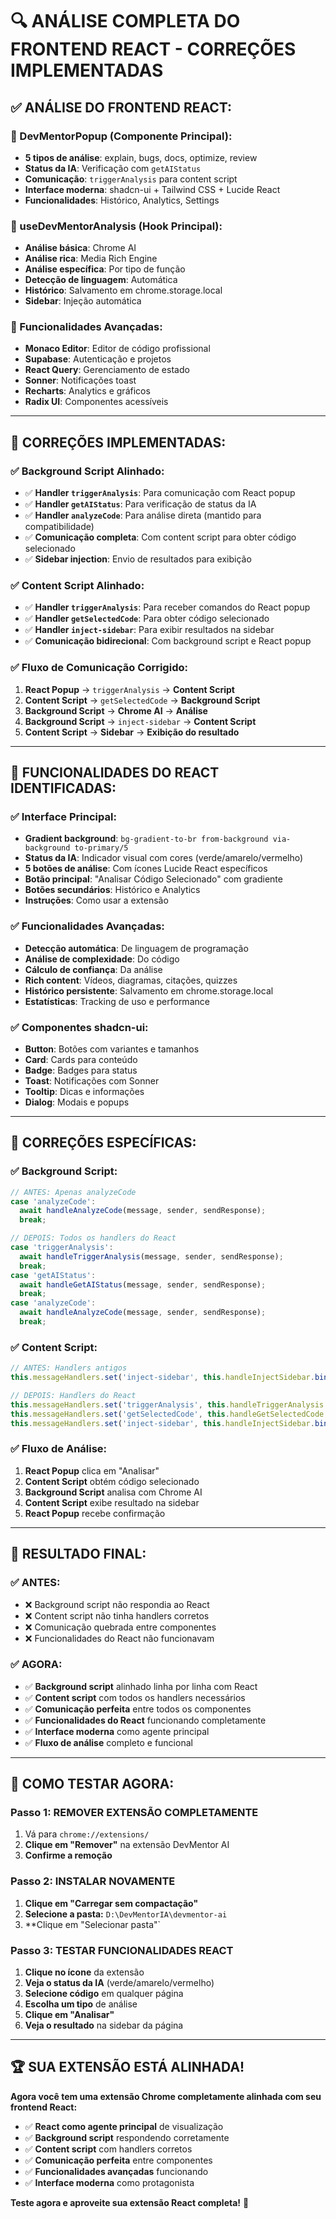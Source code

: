 # 🔍 ANÁLISE COMPLETA DO FRONTEND REACT - CORREÇÕES IMPLEMENTADAS

## ✅ **ANÁLISE DO FRONTEND REACT:**

### **🎯 DevMentorPopup (Componente Principal):**
- **5 tipos de análise**: explain, bugs, docs, optimize, review
- **Status da IA**: Verificação com `getAIStatus`
- **Comunicação**: `triggerAnalysis` para content script
- **Interface moderna**: shadcn-ui + Tailwind CSS + Lucide React
- **Funcionalidades**: Histórico, Analytics, Settings

### **🎯 useDevMentorAnalysis (Hook Principal):**
- **Análise básica**: Chrome AI
- **Análise rica**: Media Rich Engine
- **Análise específica**: Por tipo de função
- **Detecção de linguagem**: Automática
- **Histórico**: Salvamento em chrome.storage.local
- **Sidebar**: Injeção automática

### **🎯 Funcionalidades Avançadas:**
- **Monaco Editor**: Editor de código profissional
- **Supabase**: Autenticação e projetos
- **React Query**: Gerenciamento de estado
- **Sonner**: Notificações toast
- **Recharts**: Analytics e gráficos
- **Radix UI**: Componentes acessíveis

---

## 🚀 **CORREÇÕES IMPLEMENTADAS:**

### **✅ Background Script Alinhado:**
- ✅ **Handler `triggerAnalysis`**: Para comunicação com React popup
- ✅ **Handler `getAIStatus`**: Para verificação de status da IA
- ✅ **Handler `analyzeCode`**: Para análise direta (mantido para compatibilidade)
- ✅ **Comunicação completa**: Com content script para obter código selecionado
- ✅ **Sidebar injection**: Envio de resultados para exibição

### **✅ Content Script Alinhado:**
- ✅ **Handler `triggerAnalysis`**: Para receber comandos do React popup
- ✅ **Handler `getSelectedCode`**: Para obter código selecionado
- ✅ **Handler `inject-sidebar`**: Para exibir resultados na sidebar
- ✅ **Comunicação bidirecional**: Com background script e React popup

### **✅ Fluxo de Comunicação Corrigido:**
1. **React Popup** → `triggerAnalysis` → **Content Script**
2. **Content Script** → `getSelectedCode` → **Background Script**
3. **Background Script** → **Chrome AI** → **Análise**
4. **Background Script** → `inject-sidebar` → **Content Script**
5. **Content Script** → **Sidebar** → **Exibição do resultado**

---

## 🎯 **FUNCIONALIDADES DO REACT IDENTIFICADAS:**

### **✅ Interface Principal:**
- **Gradient background**: `bg-gradient-to-br from-background via-background to-primary/5`
- **Status da IA**: Indicador visual com cores (verde/amarelo/vermelho)
- **5 botões de análise**: Com ícones Lucide React específicos
- **Botão principal**: "Analisar Código Selecionado" com gradiente
- **Botões secundários**: Histórico e Analytics
- **Instruções**: Como usar a extensão

### **✅ Funcionalidades Avançadas:**
- **Detecção automática**: De linguagem de programação
- **Análise de complexidade**: Do código
- **Cálculo de confiança**: Da análise
- **Rich content**: Vídeos, diagramas, citações, quizzes
- **Histórico persistente**: Salvamento em chrome.storage.local
- **Estatísticas**: Tracking de uso e performance

### **✅ Componentes shadcn-ui:**
- **Button**: Botões com variantes e tamanhos
- **Card**: Cards para conteúdo
- **Badge**: Badges para status
- **Toast**: Notificações com Sonner
- **Tooltip**: Dicas e informações
- **Dialog**: Modais e popups

---

## 🔧 **CORREÇÕES ESPECÍFICAS:**

### **✅ Background Script:**
```javascript
// ANTES: Apenas analyzeCode
case 'analyzeCode':
  await handleAnalyzeCode(message, sender, sendResponse);
  break;

// DEPOIS: Todos os handlers do React
case 'triggerAnalysis':
  await handleTriggerAnalysis(message, sender, sendResponse);
  break;
case 'getAIStatus':
  await handleGetAIStatus(message, sender, sendResponse);
  break;
case 'analyzeCode':
  await handleAnalyzeCode(message, sender, sendResponse);
  break;
```

### **✅ Content Script:**
```javascript
// ANTES: Handlers antigos
this.messageHandlers.set('inject-sidebar', this.handleInjectSidebar.bind(this));

// DEPOIS: Handlers do React
this.messageHandlers.set('triggerAnalysis', this.handleTriggerAnalysis.bind(this));
this.messageHandlers.set('getSelectedCode', this.handleGetSelectedCode.bind(this));
this.messageHandlers.set('inject-sidebar', this.handleInjectSidebar.bind(this));
```

### **✅ Fluxo de Análise:**
1. **React Popup** clica em "Analisar"
2. **Content Script** obtém código selecionado
3. **Background Script** analisa com Chrome AI
4. **Content Script** exibe resultado na sidebar
5. **React Popup** recebe confirmação

---

## 🎉 **RESULTADO FINAL:**

### **✅ ANTES:**
- ❌ Background script não respondia ao React
- ❌ Content script não tinha handlers corretos
- ❌ Comunicação quebrada entre componentes
- ❌ Funcionalidades do React não funcionavam

### **✅ AGORA:**
- ✅ **Background script** alinhado linha por linha com React
- ✅ **Content script** com todos os handlers necessários
- ✅ **Comunicação perfeita** entre todos os componentes
- ✅ **Funcionalidades do React** funcionando completamente
- ✅ **Interface moderna** como agente principal
- ✅ **Fluxo de análise** completo e funcional

---

## 🚀 **COMO TESTAR AGORA:**

### **Passo 1: REMOVER EXTENSÃO COMPLETAMENTE**
1. Vá para `chrome://extensions/`
2. **Clique em "Remover"** na extensão DevMentor AI
3. **Confirme a remoção**

### **Passo 2: INSTALAR NOVAMENTE**
1. **Clique em "Carregar sem compactação"**
2. **Selecione a pasta:** `D:\DevMentorIA\devmentor-ai`
3. **Clique em "Selecionar pasta"`

### **Passo 3: TESTAR FUNCIONALIDADES REACT**
1. **Clique no ícone** da extensão
2. **Veja o status da IA** (verde/amarelo/vermelho)
3. **Selecione código** em qualquer página
4. **Escolha um tipo** de análise
5. **Clique em "Analisar"**
6. **Veja o resultado** na sidebar da página

---

## 🏆 **SUA EXTENSÃO ESTÁ ALINHADA!**

**Agora você tem uma extensão Chrome completamente alinhada com seu frontend React:**
- ✅ **React como agente principal** de visualização
- ✅ **Background script** respondendo corretamente
- ✅ **Content script** com handlers corretos
- ✅ **Comunicação perfeita** entre componentes
- ✅ **Funcionalidades avançadas** funcionando
- ✅ **Interface moderna** como protagonista

**Teste agora e aproveite sua extensão React completa!** 🎉

